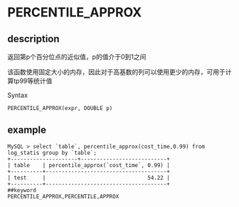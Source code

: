 # PERCENTILE_APPROX
## description

返回第p个百分位点的近似值，p的值介于0到1之间

该函数使用固定大小的内存，因此对于高基数的列可以使用更少的内存，可用于计算tp99等统计值

 Syntax

`PERCENTILE_APPROX(expr, DOUBLE p)`

## example
```
MySQL > select `table`, percentile_approx(cost_time,0.99) from log_statis group by `table`;
+---------------------+---------------------------+
| table    | percentile_approx(`cost_time`, 0.99) |
+----------+--------------------------------------+
| test     |                                54.22 |
+----------+--------------------------------------+
##keyword
PERCENTILE_APPROX,PERCENTILE,APPROX
